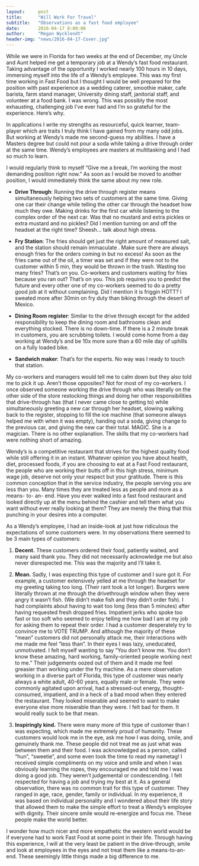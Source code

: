 ```yaml
---
layout:     post
title:      "Will Work For Travel"
subtitle:   "Observations as a fast food employee"
date:       2016-04-17 8:00:00
author:     "Megan Wycklendt"
header-img: "news/2016-04-17-Cover.jpg"
---
```

While we were in Florida for two weeks at the end of December, my Uncle and Aunt helped me get a temporary job at a Wendy’s fast food restaurant. Taking advantage of the opportunity I worked nearly 100 hours in 10 days,  immersing myself into the life of a Wendy’s employee. This was my first time working in Fast Food but I thought I would be well prepared for the position with past experience as a wedding caterer, smoothie maker, cafe barista, farm stand manager, University dining staff, janitorial staff, and volunteer at a food bank. I was wrong. This was possibly the most exhausting, challenging job I’ve ever had and I’m so grateful for the experience. Here’s why.

In applications I write my strengths as resourceful, quick learner, team-player which are traits I truly think I have gained from my many odd jobs. But working at Wendy’s made me second-guess my abilities. I have a Masters degree but could not pour a soda while taking a drive through order at the same time. Wendy’s employees are masters at multitasking and I had so much to learn.

I would regularly think to myself “Give me a break, I’m working the most demanding position right now.” As soon as I would be moved to another position, I would immediately think the same about my new role.

 - **Drive Through**: Running the drive through register means simultaneously helping two sets of customers at the same time. Giving one car their change while telling the other car through the headset how much they owe. Making drinks for the first car while listening to the complex order of the next car. Was that no mustard and extra pickles or extra mustard and no pickles?  Did I mention turning on and off the headset at the right time? Sheesh… talk about high stress.

 - **Fry Station**: The fries should get just the right amount of measured salt, and the station should remain immaculate . Make sure there are always enough fries for the orders coming in but no excess! As soon as the fries came out of the oil, a timer was set and if they were not to the customer within 5 min, they would be thrown in the trash. Wasting too many fries? That’s on you. Co-workers and customers waiting for fries because you ran out? That’s on you. This job requires you to predict the future and every other one of my co-workers seemed to do a pretty good job at it without complaining. Did I mention it is friggin HOTT? I sweated more after 30min on fry duty than biking through the desert of Mexico.

 - **Dining Room register**: Similar to the drive through except for the added responsibility to keep the dining room and bathrooms clean and everything stocked. There is no down-time. If there is a 2 minute break in customers, you are scrubbing toilets. I would come home from a day working at Wendy’s and be 10x more sore than a 60 mile day of uphills on a fully loaded bike.

 - **Sandwich maker**: That’s for the experts. No way was I ready to touch that station.

My co-workers and managers would tell me to calm down but they also told me to pick it up. Aren’t those opposites? Not for most of my co-workers. I once observed someone working the drive through who was literally on the other side of the store restocking things and doing her other responsibilities that drive-through has (that I never came close to getting to) while simultaneously greeting a new car through her headset, slowing walking back to the register, stopping to fill the ice machine (that someone always helped me with when it was empty), handing out a soda, giving change to the previous car, and giving the new car their total. MAGIC. She is a magician. There is no other explanation. The skills that my co-workers had were nothing short of amazing.

Wendy’s is a competitive restaurant that strives for the highest quality food while still offering it in an instant. Whatever opinion you have about health, diet, processed foods, if you are choosing to eat at a Fast Food restaurant, the people who are working their butts off in this high stress, minimum wage job, deserve not only your respect but your gratitude. There is this common conception that in the service industry, the people serving you are less than you. Many times they are treated less as people and more as a means- to- an- end. Have you ever walked into a fast food restaurant and looked directly up at the menu behind the cashier and tell them what you want without ever really looking at them? They are merely the thing that this punching in your desires into a computer.

As a Wendy’s employee, I had an inside-look at just how ridiculous the expectations of some customers were. In my observations there seemed to be 3 main types of customers:

 1. **Decent.** These customers ordered their food, patiently waited, and many said thank you. They did not necessarily acknowledge me but also never disrespected me. This was the majority and I’ll take it.

 2. **Mean.** Sadly, I was expecting this type of customer and I sure got it. For example, a customer extensively yelled at me through the headset for my greeting taking too long. (Their rant took a lot longer). Burgers were literally thrown at me through the drivethrough window when they were angry it wasn’t fish. (We didn’t make fish and they didn’t order fish). I had complaints about having to wait too long (less than 5 minutes) after having requested fresh dropped fries. Impatient jerks who spoke too fast or too soft who seemed to enjoy telling me how bad I am at my job for asking them to repeat their order. I had a customer desperately try to convince me to VOTE TRUMP. And although the majority of these “mean” customers did not personally attack me, their interactions with me made me feel “less than”. In their eyes I was lazy, uneducated, unmotivated. I felt myself wanting to say “You don’t know me. You don’t know these amazing, hard working, family-oriented people working next to me.” Their judgements oozed out of them and it made me feel greasier than working under the fry machine. As a mere observation working in a diverse part of Florida, this type of customer was nearly always a white adult, 40-60 years, equally male or female. They were commonly agitated upon arrival, had a stressed-out energy, thought-consumed, impatient, and in a heck of a bad mood when they entered the restaurant. They looked miserable and seemed to want to make everyone else more miserable than they were. I felt bad for them. It would really suck to be that mean.

 3. **Inspiringly kind.** There were many more of this type of customer than I was expecting, which made me extremely proud of humanity. These customers would look me in the eye, ask me how I was doing, smile, and genuinely thank me. These people did not treat me as just what was between them and their food. I was acknowledged as a person, called “hun”, “sweetie”, and some even took the time to read my nametag! I received simple compliments on my voice and smile and when I was obviously learning the ropes, they encouraged me and told me I was doing a good job. They weren’t judgemental or condescending. I felt respected for having a job and trying my best at it.  As a general observation, there was no common trait for this type of customer. They ranged in age, race, gender, family or individual. In my experience, it was based on individual personality and I wondered about their life story that allowed them to make the simple effort to treat a Wendy’s employee with dignity. Their sincere smile would re-energize and focus me. These people make the world better.

I wonder how much nicer and more empathetic the western world would be if everyone had to work Fast Food at some point in their life. Through having this experience, I will at the very least be patient in the drive-through, smile and look at employees in the eyes and not treat them like a means-to-an-end. These seemingly little things made a big difference to me.
